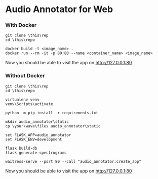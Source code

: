 # Audio Annotator for Web

### With Docker

```commandline
git clone \this\rep
cd \this\repo

docker build -t <image_name> .
docker run --rm -it -p 80:80 --name <container_name> <image_name>
```

Now you should be able to visit the app on http://127.0.0.1:80

### Without Docker

```commandline
git clone \this\rep
cd \this\repo

virtualenv venv
venv\Scripts\activate

python -m pip install -r requirements.txt

mkdir audio_annotator\static
cp \your\wave\files audio_annotator\static

set FLASK_APP=audio_annotator
set FLASK_ENV=development

flask build-db
flask generate-spectrograms

waitress-serve --port 80 --call "audio_annotator:create_app"
```

Now you should be able to visit the app on http://127.0.0.1:80
